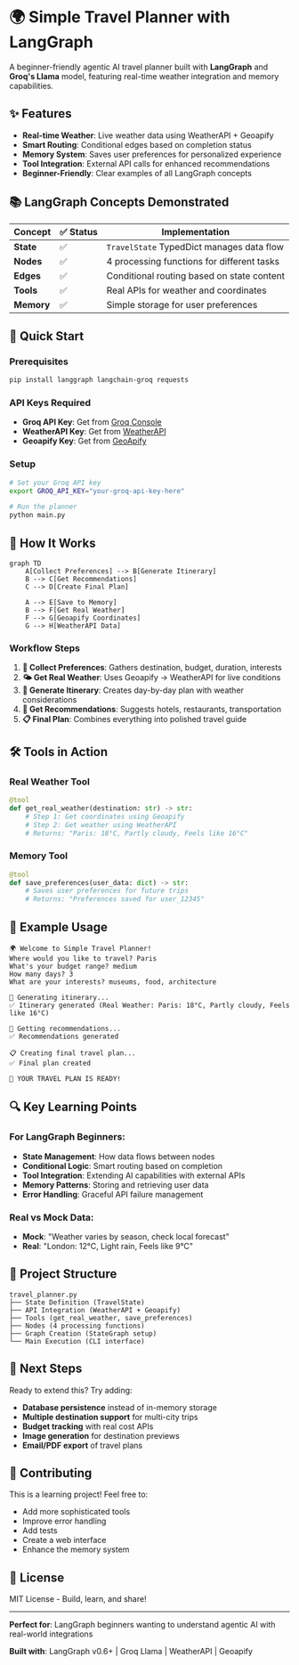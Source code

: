 # 🌍 Simple Travel Planner with LangGraph

A beginner-friendly agentic AI travel planner built with **LangGraph** and **Groq's Llama** model, featuring real-time weather integration and memory capabilities.

## ✨ Features

- **Real-time Weather**: Live weather data using WeatherAPI + Geoapify
- **Smart Routing**: Conditional edges based on completion status  
- **Memory System**: Saves user preferences for personalized experience
- **Tool Integration**: External API calls for enhanced recommendations
- **Beginner-Friendly**: Clear examples of all LangGraph concepts

## 📚 LangGraph Concepts Demonstrated

| Concept | ✅ Status | Implementation |
|---------|-----------|----------------|
| **State** | ✅ | `TravelState` TypedDict manages data flow |
| **Nodes** | ✅ | 4 processing functions for different tasks |
| **Edges** | ✅ | Conditional routing based on state content |
| **Tools** | ✅ | Real APIs for weather and coordinates |
| **Memory** | ✅ | Simple storage for user preferences |

## 🚀 Quick Start

### Prerequisites
```bash
pip install langgraph langchain-groq requests
```

### API Keys Required
- **Groq API Key**: Get from [Groq Console](https://console.groq.com)
- **WeatherAPI Key**: Get from [WeatherAPI](https://www.weatherapi.com/) 
- **Geoapify Key**: Get from [GeoApify](https://www.geoapify.com/geocoding-api/)

### Setup
```bash
# Set your Groq API key
export GROQ_API_KEY="your-groq-api-key-here"

# Run the planner
python main.py
```

## 🔧 How It Works

```mermaid
graph TD
    A[Collect Preferences] --> B[Generate Itinerary]
    B --> C[Get Recommendations] 
    C --> D[Create Final Plan]
    
    A --> E[Save to Memory]
    B --> F[Get Real Weather]
    F --> G[Geoapify Coordinates]
    G --> H[WeatherAPI Data]
```

### Workflow Steps

1. **📝 Collect Preferences**: Gathers destination, budget, duration, interests
2. **🌤️ Get Real Weather**: Uses Geoapify → WeatherAPI for live conditions  
3. **📅 Generate Itinerary**: Creates day-by-day plan with weather considerations
4. **🏨 Get Recommendations**: Suggests hotels, restaurants, transportation
5. **📋 Final Plan**: Combines everything into polished travel guide

## 🛠️ Tools in Action

### Real Weather Tool
```python
@tool
def get_real_weather(destination: str) -> str:
    # Step 1: Get coordinates using Geoapify
    # Step 2: Get weather using WeatherAPI
    # Returns: "Paris: 18°C, Partly cloudy, Feels like 16°C"
```

### Memory Tool
```python
@tool
def save_preferences(user_data: dict) -> str:
    # Saves user preferences for future trips
    # Returns: "Preferences saved for user_12345"
```

## 📖 Example Usage

```
🌍 Welcome to Simple Travel Planner!
Where would you like to travel? Paris
What's your budget range? medium
How many days? 3
What are your interests? museums, food, architecture

📅 Generating itinerary...
✅ Itinerary generated (Real Weather: Paris: 18°C, Partly cloudy, Feels like 16°C)

🏨 Getting recommendations...
✅ Recommendations generated

📋 Creating final travel plan...
✅ Final plan created

🎉 YOUR TRAVEL PLAN IS READY!
```

## 🔍 Key Learning Points

### For LangGraph Beginners:
- **State Management**: How data flows between nodes
- **Conditional Logic**: Smart routing based on completion
- **Tool Integration**: Extending AI capabilities with external APIs
- **Memory Patterns**: Storing and retrieving user data
- **Error Handling**: Graceful API failure management

### Real vs Mock Data:
- **Mock**: "Weather varies by season, check local forecast"
- **Real**: "London: 12°C, Light rain, Feels like 9°C"

## 📁 Project Structure

```
travel_planner.py
├── State Definition (TravelState)
├── API Integration (WeatherAPI + Geoapify)
├── Tools (get_real_weather, save_preferences)
├── Nodes (4 processing functions)
├── Graph Creation (StateGraph setup)
└── Main Execution (CLI interface)
```

## 🚀 Next Steps

Ready to extend this? Try adding:
- **Database persistence** instead of in-memory storage
- **Multiple destination support** for multi-city trips
- **Budget tracking** with real cost APIs
- **Image generation** for destination previews
- **Email/PDF export** of travel plans

## 🤝 Contributing

This is a learning project! Feel free to:
- Add more sophisticated tools
- Improve error handling
- Add tests
- Create a web interface
- Enhance the memory system

## 📄 License

MIT License - Build, learn, and share!

---

**Perfect for**: LangGraph beginners wanting to understand agentic AI with real-world integrations

**Built with**: LangGraph v0.6+ | Groq Llama | WeatherAPI | Geoapify